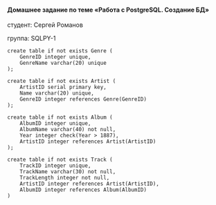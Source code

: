 #### Домашнее задание по теме «Работа с PostgreSQL. Создание БД»
студент: Сергей Романов

группа: SQLPY-1
```
create table if not exists Genre (
	GenreID integer unique,
	GenreName varchar(20) unique
);

create table if not exists Artist (
	ArtistID serial primary key,
	Name varchar(20) unique,
	GenreID integer references Genre(GenreID)
);

create table if not exists Album (
	AlbumID integer unique,
	AlbumName varchar(40) not null,
	Year integer check(Year > 1887),
	ArtistID integer references Artist(ArtistID)
);

create table if not exists Track (
	TrackID integer unique,
	TrackName varchar(30) not null,
	TrackLength integer not null,
	ArtistID integer references Artist(ArtistID),
	AlbumID integer references Album(AlbumID)	
)
```